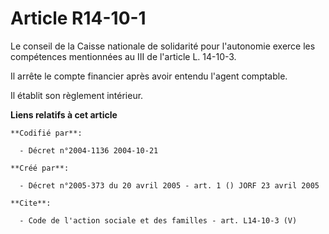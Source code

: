 # Article R14-10-1

Le conseil de la Caisse nationale de solidarité pour l'autonomie exerce les compétences mentionnées au III de l'article L.
14-10-3.

Il arrête le compte financier après avoir entendu l'agent comptable.

Il établit son règlement intérieur.

**Liens relatifs à cet article**

	**Codifié par**:

	  - Décret n°2004-1136 2004-10-21

	**Créé par**:

	  - Décret n°2005-373 du 20 avril 2005 - art. 1 () JORF 23 avril 2005

	**Cite**:

	  - Code de l'action sociale et des familles - art. L14-10-3 (V)
